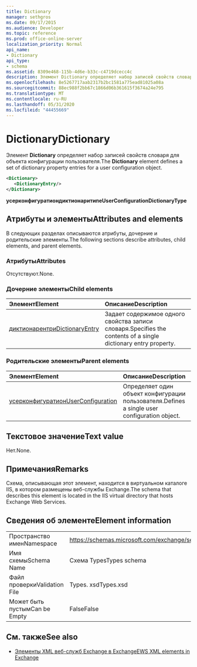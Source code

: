 ```yaml
---
title: Dictionary
manager: sethgros
ms.date: 09/17/2015
ms.audience: Developer
ms.topic: reference
ms.prod: office-online-server
localization_priority: Normal
api_name:
- Dictionary
api_type:
- schema
ms.assetid: 8309e468-115b-4d6e-b33c-c4719dcecc4c
description: Элемент Dictionary определяет набор записей свойств словаря для объекта конфигурации пользователя.
ms.openlocfilehash: 8e5267717aab2317b2bc1581a775ead81025a08a
ms.sourcegitcommit: 88ec988f2bb67c1866d06b361615f3674a24e795
ms.translationtype: MT
ms.contentlocale: ru-RU
ms.lasthandoff: 05/31/2020
ms.locfileid: "44455669"
---
```

# <a name="dictionary"></a><span data-ttu-id="73542-103">Dictionary</span><span class="sxs-lookup"><span data-stu-id="73542-103">Dictionary</span></span>

<span data-ttu-id="73542-104">Элемент **Dictionary** определяет набор записей свойств словаря для объекта конфигурации пользователя.</span><span class="sxs-lookup"><span data-stu-id="73542-104">The **Dictionary** element defines a set of dictionary property entries for a user configuration object.</span></span> 
  
```xml
<Dictionary>
   <DictionaryEntry/>
</Dictionary>
```

 <span data-ttu-id="73542-105">**усерконфигуратиондиктионаритипе**</span><span class="sxs-lookup"><span data-stu-id="73542-105">**UserConfigurationDictionaryType**</span></span>
## <a name="attributes-and-elements"></a><span data-ttu-id="73542-106">Атрибуты и элементы</span><span class="sxs-lookup"><span data-stu-id="73542-106">Attributes and elements</span></span>

<span data-ttu-id="73542-107">В следующих разделах описываются атрибуты, дочерние и родительские элементы.</span><span class="sxs-lookup"><span data-stu-id="73542-107">The following sections describe attributes, child elements, and parent elements.</span></span>
  
### <a name="attributes"></a><span data-ttu-id="73542-108">Атрибуты</span><span class="sxs-lookup"><span data-stu-id="73542-108">Attributes</span></span>

<span data-ttu-id="73542-109">Отсутствуют.</span><span class="sxs-lookup"><span data-stu-id="73542-109">None.</span></span>
  
### <a name="child-elements"></a><span data-ttu-id="73542-110">Дочерние элементы</span><span class="sxs-lookup"><span data-stu-id="73542-110">Child elements</span></span>

|<span data-ttu-id="73542-111">**Элемент**</span><span class="sxs-lookup"><span data-stu-id="73542-111">**Element**</span></span>|<span data-ttu-id="73542-112">**Описание**</span><span class="sxs-lookup"><span data-stu-id="73542-112">**Description**</span></span>|
|:-----|:-----|
|[<span data-ttu-id="73542-113">диктионарентри</span><span class="sxs-lookup"><span data-stu-id="73542-113">DictionaryEntry</span></span>](dictionaryentry.md) <br/> |<span data-ttu-id="73542-114">Задает содержимое одного свойства записи словаря.</span><span class="sxs-lookup"><span data-stu-id="73542-114">Specifies the contents of a single dictionary entry property.</span></span>  <br/> |
   
### <a name="parent-elements"></a><span data-ttu-id="73542-115">Родительские элементы</span><span class="sxs-lookup"><span data-stu-id="73542-115">Parent elements</span></span>

|<span data-ttu-id="73542-116">**Элемент**</span><span class="sxs-lookup"><span data-stu-id="73542-116">**Element**</span></span>|<span data-ttu-id="73542-117">**Описание**</span><span class="sxs-lookup"><span data-stu-id="73542-117">**Description**</span></span>|
|:-----|:-----|
|[<span data-ttu-id="73542-118">усерконфигуратион</span><span class="sxs-lookup"><span data-stu-id="73542-118">UserConfiguration</span></span>](userconfiguration.md) <br/> |<span data-ttu-id="73542-119">Определяет один объект конфигурации пользователя.</span><span class="sxs-lookup"><span data-stu-id="73542-119">Defines a single user configuration object.</span></span>  <br/> |
   
## <a name="text-value"></a><span data-ttu-id="73542-120">Текстовое значение</span><span class="sxs-lookup"><span data-stu-id="73542-120">Text value</span></span>

<span data-ttu-id="73542-121">Нет.</span><span class="sxs-lookup"><span data-stu-id="73542-121">None.</span></span>
  
## <a name="remarks"></a><span data-ttu-id="73542-122">Примечания</span><span class="sxs-lookup"><span data-stu-id="73542-122">Remarks</span></span>

<span data-ttu-id="73542-123">Схема, описывающая этот элемент, находится в виртуальном каталоге IIS, в котором размещены веб-службы Exchange.</span><span class="sxs-lookup"><span data-stu-id="73542-123">The schema that describes this element is located in the IIS virtual directory that hosts Exchange Web Services.</span></span>
  
## <a name="element-information"></a><span data-ttu-id="73542-124">Сведения об элементе</span><span class="sxs-lookup"><span data-stu-id="73542-124">Element information</span></span>

|||
|:-----|:-----|
|<span data-ttu-id="73542-125">Пространство имен</span><span class="sxs-lookup"><span data-stu-id="73542-125">Namespace</span></span>  <br/> |https://schemas.microsoft.com/exchange/services/2006/types  <br/> |
|<span data-ttu-id="73542-126">Имя схемы</span><span class="sxs-lookup"><span data-stu-id="73542-126">Schema Name</span></span>  <br/> |<span data-ttu-id="73542-127">Схема Types</span><span class="sxs-lookup"><span data-stu-id="73542-127">Types schema</span></span>  <br/> |
|<span data-ttu-id="73542-128">Файл проверки</span><span class="sxs-lookup"><span data-stu-id="73542-128">Validation File</span></span>  <br/> |<span data-ttu-id="73542-129">Types. xsd</span><span class="sxs-lookup"><span data-stu-id="73542-129">Types.xsd</span></span>  <br/> |
|<span data-ttu-id="73542-130">Может быть пустым</span><span class="sxs-lookup"><span data-stu-id="73542-130">Can be Empty</span></span>  <br/> |<span data-ttu-id="73542-131">False</span><span class="sxs-lookup"><span data-stu-id="73542-131">False</span></span>  <br/> |
   
## <a name="see-also"></a><span data-ttu-id="73542-132">См. также</span><span class="sxs-lookup"><span data-stu-id="73542-132">See also</span></span>

- [<span data-ttu-id="73542-133">Элементы XML веб-служб Exchange в Exchange</span><span class="sxs-lookup"><span data-stu-id="73542-133">EWS XML elements in Exchange</span></span>](ews-xml-elements-in-exchange.md)

